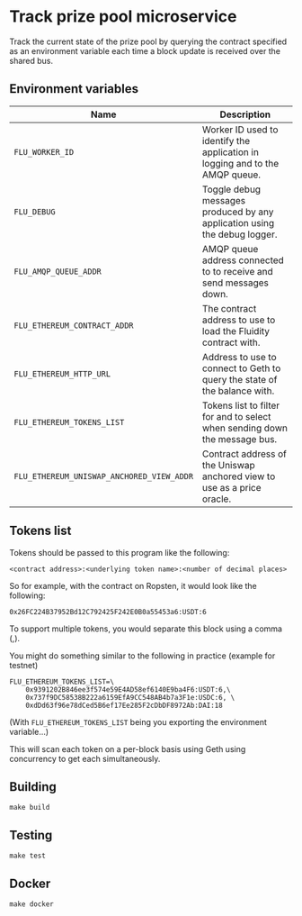
# Track prize pool microservice

Track the current state of the prize pool by querying the contract
specified as an environment variable each time a block update is received
over the shared bus.

## Environment variables

|                    Name                   |                                    Description
|-------------------------------------------|------------------------------------------------------------------------------|
| `FLU_WORKER_ID`                           | Worker ID used to identify the application in logging and to the AMQP queue. |
| `FLU_DEBUG`                               | Toggle debug messages produced by any application using the debug logger.    |
| `FLU_AMQP_QUEUE_ADDR`                     | AMQP queue address connected to to receive and send messages down.           |
| `FLU_ETHEREUM_CONTRACT_ADDR`              | The contract address to use to load the Fluidity contract with.              |
| `FLU_ETHEREUM_HTTP_URL`                   | Address to use to connect to Geth to query the state of the balance with.    |
| `FLU_ETHEREUM_TOKENS_LIST`                | Tokens list to filter for and to select when sending down the message bus.   |
| `FLU_ETHEREUM_UNISWAP_ANCHORED_VIEW_ADDR` | Contract address of the Uniswap anchored view to use as a price oracle.      |

## Tokens list

Tokens should be passed to this program like the following:

	<contract address>:<underlying token name>:<number of decimal places>

So for example, with the contract on Ropsten, it would look like the
following:

	0x26FC224B37952Bd12C792425F242E0B0a55453a6:USDT:6

To support multiple tokens, you would separate this block using a comma
(,).

You might do something similar to the following in practice (example for testnet)

	FLU_ETHEREUM_TOKENS_LIST=\
		0x9391202B846ee3f574e59E4AD58ef6140E9ba4F6:USDT:6,\
		0x737f9DC58538B222a6159EfA9CC548AB4b7a3F1e:USDC:6, \
		0xdDd63f96e78dCed5B6ef17Ee285F2cDbDF8972Ab:DAI:18

(With `FLU_ETHEREUM_TOKENS_LIST` being you exporting the environment
variable...)

This will scan each token on a per-block basis using Geth using
concurrency to get each simultaneously.

## Building

	make build

## Testing

	make test

## Docker

	make docker
